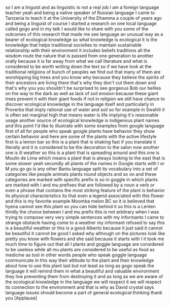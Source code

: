 
so I am a linguist and as linguistic is
not a real job I am a foreign language
teacher yeah
and being a native speaker of Russian
language
I came to Tanzania to teach it at the
University of the Dhamma a couple of
years ago and being a linguist of course
I started a research on one local
language called gogo and in my talk I
would like to share with you some of the
outcomes of this research that made me
see language an unusual way as a bearer
of ecological knowledge so what
knowledge is ecological it is the
knowledge that helps traditional
societies to maintain sustainable
relationship with their environment it
includes beliefs traditions all the
wisdom route the nature that is passed
from one generation to another orally
because it is far away from what we call
literature and what is considered to be
worth writing down the text so if we
have look at the traditional religions
of bunch of peoples we find out that
many of them are worshipping big trees
and you know why because they believe
the spirits of their ancestors are
living there that&#39;s why they don&#39;t cut
them down and that&#39;s why you you
shouldn&#39;t be surprised to see gorgeous
Bob our bellies on the way to the dark
as well as lack of soil erosion because
these giant trees prevent it with their
giant foods if not in religion we still
have chance to discover ecological
knowledge in the language itself and
particularly in Proverbs that imply
rational use of water and soil so for
example in Swahili it is often set
marginal high that means water is life
implying it&#39;s reasonable usage
another source of ecological knowledge
is indigenous plant names and this point
I&#39;d like to illustrate with some
examples from google language first of
all for people who speak google plants
have behavior they show certain behavior
and here are some of the plants with the
active lifestyle first is a lemon bar so
this is a plant that is shaking fast if
you translate it literally and it is
considered to be the decoration to the
salon now another one is ill weather so
this is a plant that is spreading around
and this one is Moulin de Lima which
means a plant that is always looking to
the east that is some slower yeah
secondly all plants of the names in
Google starts with I or M you go go is
any other Bantu language split its
vocabulary into a set of categories like
people animals plants round objects and
so on and these categories are marked
with specific prefix is so in goggle in
which plants are marked with I and mu
prefixes that are followed by a noun a
verb or even a phrase that contains the
most striking feature of the plant is
behavior its physical characteristics
its that even a legend associated with
this flower and this is my favorite
example
Moomba melon BC so it is believed that
hyena cannot see this plant so you can
hide behind it
so this is a Lenten thirdly the choice
between I and mu prefix this is not
arbitrary when I was trying to compose
very very simple sentences with my
informants I came to strange obstacle
having come to a weather my informant
refused to say this is a beautiful
weather or this is a good Alberto
because it just said it cannot be
beautiful it cannot be good
I asked why although on the pictures
look like pretty you know with flowers
and she said because it starts with I it
took me much time to figure out that all
I plants and goggle language are
considered to be useless while all mu
plants are considered to be useful as
food as medicine as tool in other words
people who speak goggle language
communicate in this way their attitude
to the plant and their knowledge about
how to use this plant last but not least
as long as gogo speak the language it
will remind them in what a beautiful and
valuable environment they live
preventing them from destroying it and
as long as we are aware of the
ecological knowledge in the language we
will respect it we will respect its
connection to the environment and that
is why as David crystal says language
issues should become a part of general
ecological thinking thank you
[Applause]
